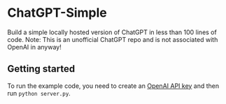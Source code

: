 # ChatGPT-Simple

Build a simple locally hosted version of ChatGPT in less than 100 lines of code. Note: This is an unofficial ChatGPT repo and is not associated with OpenAI in anyway!

## Getting started

To run the example code, you need to create an [OpenAI API key](https://platform.openai.com/account/api-keys) and then run `python server.py`.
